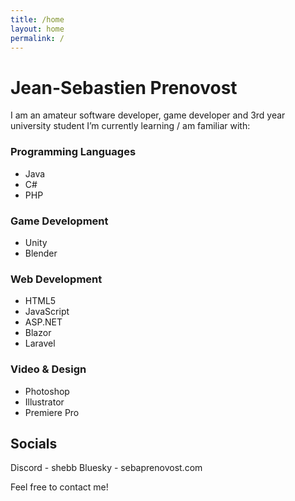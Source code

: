 ```yaml
---
title: /home
layout: home
permalink: /
---
```



# Jean-Sebastien Prenovost

I am an amateur software developer, game developer and 3rd year university student
I’m currently learning / am familiar with:

### **Programming Languages**
- Java
- C#
- PHP

### **Game Development**
- Unity
- Blender

### **Web Development**
- HTML5
- JavaScript
- ASP.NET
- Blazor
- Laravel

### **Video & Design**
- Photoshop
- Illustrator
- Premiere Pro


## Socials

Discord - shebb
Bluesky - sebaprenovost.com

Feel free to contact me!